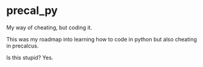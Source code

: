 # precal_py
My way of cheating, but coding it.

This was my roadmap into learning how to code in python but also cheating in precalcus.

Is this stupid?
Yes.
